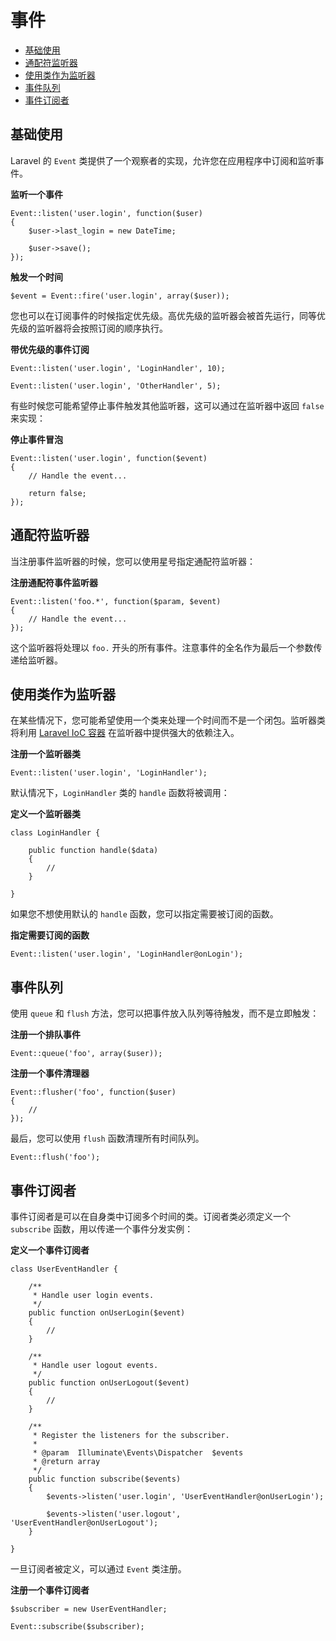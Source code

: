# 事件

- [基础使用](#basic-usage)
- [通配符监听器](#wildcard-listeners)
- [使用类作为监听器](#using-classes-as-listeners)
- [事件队列](#queued-events)
- [事件订阅者](#event-subscribers)

<a name="basic-usage"></a>
## 基础使用

Laravel 的 `Event` 类提供了一个观察者的实现，允许您在应用程序中订阅和监听事件。


**监听一个事件**

	Event::listen('user.login', function($user)
	{
		$user->last_login = new DateTime;

		$user->save();
	});

**触发一个时间**

	$event = Event::fire('user.login', array($user));

您也可以在订阅事件的时候指定优先级。高优先级的监听器会被首先运行，同等优先级的监听器将会按照订阅的顺序执行。

**带优先级的事件订阅**

	Event::listen('user.login', 'LoginHandler', 10);

	Event::listen('user.login', 'OtherHandler', 5);

有些时候您可能希望停止事件触发其他监听器，这可以通过在监听器中返回 `false` 来实现：

**停止事件冒泡**

	Event::listen('user.login', function($event)
	{
		// Handle the event...

		return false;
	});

<a name="wildcard-listeners"></a>
## 通配符监听器

当注册事件监听器的时候，您可以使用星号指定通配符监听器：

**注册通配符事件监听器**

	Event::listen('foo.*', function($param, $event)
	{
		// Handle the event...
	});

这个监听器将处理以 `foo.` 开头的所有事件。注意事件的全名作为最后一个参数传递给监听器。

<a name="using-classes-as-listeners"></a>
## 使用类作为监听器

在某些情况下，您可能希望使用一个类来处理一个时间而不是一个闭包。监听器类将利用 [Laravel IoC 容器](/docs/ioc) 在监听器中提供强大的依赖注入。

**注册一个监听器类**

	Event::listen('user.login', 'LoginHandler');

默认情况下，`LoginHandler` 类的 `handle` 函数将被调用：

**定义一个监听器类**

	class LoginHandler {

		public function handle($data)
		{
			//
		}

	}

如果您不想使用默认的 `handle` 函数，您可以指定需要被订阅的函数。

**指定需要订阅的函数**

	Event::listen('user.login', 'LoginHandler@onLogin');

<a name="queued-events"></a>
## 事件队列

使用 `queue` 和 `flush` 方法，您可以把事件放入队列等待触发，而不是立即触发：

**注册一个排队事件**

	Event::queue('foo', array($user));

**注册一个事件清理器**

	Event::flusher('foo', function($user)
	{
		//
	});

最后，您可以使用 `flush` 函数清理所有时间队列。

	Event::flush('foo');

<a name="event-subscribers"></a>
## 事件订阅者

事件订阅者是可以在自身类中订阅多个时间的类。订阅者类必须定义一个 `subscribe` 函数，用以传递一个事件分发实例：

**定义一个事件订阅者**

	class UserEventHandler {

		/**
		 * Handle user login events.
		 */
		public function onUserLogin($event)
		{
			//
		}

		/**
		 * Handle user logout events.
		 */
		public function onUserLogout($event)
		{
			//
		}

		/**
		 * Register the listeners for the subscriber.
		 *
		 * @param  Illuminate\Events\Dispatcher  $events
		 * @return array
		 */
		public function subscribe($events)
		{
			$events->listen('user.login', 'UserEventHandler@onUserLogin');

			$events->listen('user.logout', 'UserEventHandler@onUserLogout');
		}

	}

一旦订阅者被定义，可以通过 `Event` 类注册。

**注册一个事件订阅者**

	$subscriber = new UserEventHandler;

	Event::subscribe($subscriber);
